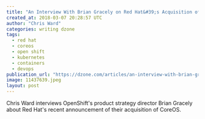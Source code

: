 ```yaml
---
title: "An Interview With Brian Gracely on Red Hat&#39;s Acquisition of CoreOS..."
created_at: 2018-03-07 20:28:57 UTC
author: "Chris Ward"
categories: writing dzone
tags:
  - red hat
  - coreos
  - open shift
  - kubernetes
  - containers
  - devops
publication_url: "https://dzone.com/articles/an-interview-with-brian-gracely-on-red-hats-acqu"
image: 11437639.jpeg
layout: post
---
```

Chris Ward interviews OpenShift's product strategy director Brian Gracely about Red Hat's recent announcement of their acquisition of CoreOS.

